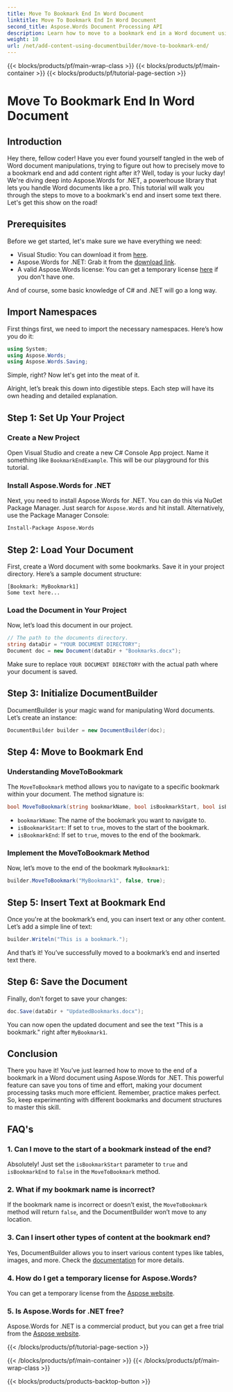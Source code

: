 ```yaml
---
title: Move To Bookmark End In Word Document
linktitle: Move To Bookmark End In Word Document
second_title: Aspose.Words Document Processing API
description: Learn how to move to a bookmark end in a Word document using Aspose.Words for .NET. Follow our detailed, step-by-step guide for precise document manipulation.
weight: 10
url: /net/add-content-using-documentbuilder/move-to-bookmark-end/
---
```


{{< blocks/products/pf/main-wrap-class >}}
{{< blocks/products/pf/main-container >}}
{{< blocks/products/pf/tutorial-page-section >}}

# Move To Bookmark End In Word Document

## Introduction

Hey there, fellow coder! Have you ever found yourself tangled in the web of Word document manipulations, trying to figure out how to precisely move to a bookmark end and add content right after it? Well, today is your lucky day! We're diving deep into Aspose.Words for .NET, a powerhouse library that lets you handle Word documents like a pro. This tutorial will walk you through the steps to move to a bookmark's end and insert some text there. Let's get this show on the road!

## Prerequisites

Before we get started, let's make sure we have everything we need:

- Visual Studio: You can download it from [here](https://visualstudio.microsoft.com/).
- Aspose.Words for .NET: Grab it from the [download link](https://releases.aspose.com/words/net/).
- A valid Aspose.Words license: You can get a temporary license [here](https://purchase.aspose.com/temporary-license/) if you don't have one.

And of course, some basic knowledge of C# and .NET will go a long way.

## Import Namespaces

First things first, we need to import the necessary namespaces. Here’s how you do it:

```csharp
using System;
using Aspose.Words;
using Aspose.Words.Saving;
```

Simple, right? Now let's get into the meat of it.

Alright, let’s break this down into digestible steps. Each step will have its own heading and detailed explanation.

## Step 1: Set Up Your Project

### Create a New Project

Open Visual Studio and create a new C# Console App project. Name it something like `BookmarkEndExample`. This will be our playground for this tutorial.

### Install Aspose.Words for .NET

Next, you need to install Aspose.Words for .NET. You can do this via NuGet Package Manager. Just search for `Aspose.Words` and hit install. Alternatively, use the Package Manager Console:

```bash
Install-Package Aspose.Words
```

## Step 2: Load Your Document

First, create a Word document with some bookmarks. Save it in your project directory. Here’s a sample document structure:

```plaintext
[Bookmark: MyBookmark1]
Some text here...
```

### Load the Document in Your Project

Now, let’s load this document in our project.

```csharp
// The path to the documents directory.
string dataDir = "YOUR DOCUMENT DIRECTORY";
Document doc = new Document(dataDir + "Bookmarks.docx");
```

Make sure to replace `YOUR DOCUMENT DIRECTORY` with the actual path where your document is saved.

## Step 3: Initialize DocumentBuilder

DocumentBuilder is your magic wand for manipulating Word documents. Let’s create an instance:

```csharp
DocumentBuilder builder = new DocumentBuilder(doc);
```

## Step 4: Move to Bookmark End

### Understanding MoveToBookmark

The `MoveToBookmark` method allows you to navigate to a specific bookmark within your document. The method signature is:

```csharp
bool MoveToBookmark(string bookmarkName, bool isBookmarkStart, bool isBookmarkEnd);
```

- `bookmarkName`: The name of the bookmark you want to navigate to.
- `isBookmarkStart`: If set to `true`, moves to the start of the bookmark.
- `isBookmarkEnd`: If set to `true`, moves to the end of the bookmark.

### Implement the MoveToBookmark Method

Now, let’s move to the end of the bookmark `MyBookmark1`:

```csharp
builder.MoveToBookmark("MyBookmark1", false, true);
```

## Step 5: Insert Text at Bookmark End


Once you're at the bookmark’s end, you can insert text or any other content. Let’s add a simple line of text:

```csharp
builder.Writeln("This is a bookmark.");
```

And that’s it! You’ve successfully moved to a bookmark’s end and inserted text there.

## Step 6: Save the Document


Finally, don’t forget to save your changes:

```csharp
doc.Save(dataDir + "UpdatedBookmarks.docx");
```

You can now open the updated document and see the text "This is a bookmark." right after `MyBookmark1`.

## Conclusion

There you have it! You’ve just learned how to move to the end of a bookmark in a Word document using Aspose.Words for .NET. This powerful feature can save you tons of time and effort, making your document processing tasks much more efficient. Remember, practice makes perfect. So, keep experimenting with different bookmarks and document structures to master this skill.

## FAQ's

### 1. Can I move to the start of a bookmark instead of the end?

Absolutely! Just set the `isBookmarkStart` parameter to `true` and `isBookmarkEnd` to `false` in the `MoveToBookmark` method.

### 2. What if my bookmark name is incorrect?

If the bookmark name is incorrect or doesn’t exist, the `MoveToBookmark` method will return `false`, and the DocumentBuilder won’t move to any location.

### 3. Can I insert other types of content at the bookmark end?

Yes, DocumentBuilder allows you to insert various content types like tables, images, and more. Check the [documentation](https://reference.aspose.com/words/net/) for more details.

### 4. How do I get a temporary license for Aspose.Words?

You can get a temporary license from the [Aspose website](https://purchase.aspose.com/temporary-license/).

### 5. Is Aspose.Words for .NET free?

Aspose.Words for .NET is a commercial product, but you can get a free trial from the [Aspose website](https://releases.aspose.com/).


{{< /blocks/products/pf/tutorial-page-section >}}

{{< /blocks/products/pf/main-container >}}
{{< /blocks/products/pf/main-wrap-class >}}

{{< blocks/products/products-backtop-button >}}
